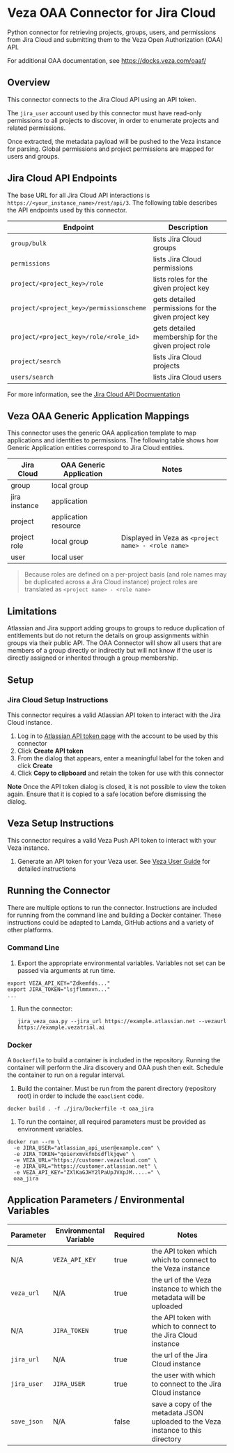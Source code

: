 # Veza OAA Connector for Jira Cloud

Python connector for retrieving projects, groups, users, and permissions from Jira Cloud and submitting them to the Veza Open Authorization (OAA) API.

For additional OAA documentation, see https://docks.veza.com/oaaf/

## Overview

This connector connects to the Jira Cloud API using an API token.

The `jira_user` account used by this connector must have read-only permissions to all projects to discover, in order to enumerate projects and related permissions.

Once extracted, the metadata payload will be pushed to the Veza instance for parsing.
Global permissions and project permissions are mapped for users and groups.

## Jira Cloud API Endpoints

The base URL for all Jira Cloud API interactions is `https://<your_instance_name>/rest/api/3`.
The following table describes the API endpoints used by this connector.

Endpoint                                 | Description                                         
-----------------------------------------|-----------------------------------------------------
`group/bulk`                             | lists Jira Cloud groups                             
`permissions`                            | lists Jira Cloud permissions                        
`project/<project_key>/role`             | lists roles for the given project key               
`project/<project_key>/permissionscheme` | gets detailed permissions for the given project key
`project/<project_key>/role/<role_id>`   | gets detailed membership for the given project role
`project/search`                         | lists Jira Cloud projects                           
`users/search`                           | lists Jira Cloud users                              

For more information, see the [Jira Cloud API Docmuentation](https://developer.atlassian.com/cloud/jira/platform/rest/v3/intro/#about)

## Veza OAA Generic Application Mappings

This connector uses the generic OAA application template to map applications and identities to permissions.
The following table shows how Generic Application entities correspond to Jira Cloud entities.

Jira Cloud    | OAA Generic Application | Notes                                                 
--------------|-------------------------|-------------------------------------------------------
group         | local group             |
jira instance | application             |
project       | application resource    |
project role  | local group             | Displayed in Veza as `<project name> - <role name>`
user          | local user              |

> Because roles are defined on a per-project basis (and role names may be duplicated across a Jira Cloud instance) project roles are translated
 as ``<project name> - <role name>``

## Limitations
Atlassian and Jira support adding groups to groups to reduce duplication of entitlements but do not return the details on group assignments
within groups via their public API. The OAA Connector will show all users that are members of a group directly or indirectly but will not know if
the user is directly assigned or inherited through a group membership.

## Setup
### Jira Cloud Setup Instructions

This connector requires a valid Atlassian API token to interact with the Jira Cloud instance.

1. Log in to [Atlassian API token page](https://id.atlassian.com/manage/api-tokens) with the account to be used by this connector
1. Click __Create API token__
1. From the dialog that appears, enter a meaningful label for the token and click __Create__
1. Click __Copy to clipboard__ and retain the token for use with this connector

**Note** Once the API token dialog is closed, it is not possible to view the token again.
Ensure that it is copied to a safe location before dismissing the dialog.

## Veza Setup Instructions

This connector requires a valid Veza Push API token to interact with your Veza instance.

1. Generate an API token for your Veza user. See [Veza User Guide](https://docs.veza.com/api/oaa#workflow) for detailed instructions

## Running the Connector
There are multiple options to run the connector. Instructions are included for running from the command line and building a Docker container. These instructions could be adapted
to Lamda, GitHub actions and a variety of other platforms.

### Command Line
1. Export the appropriate environmental variables. Variables not set can be passed via arguments at run time.
```
export VEZA_API_KEY="Zdkemfds..."
export JIRA_TOKEN="lsjflmmxvn..."
...
```
1. Run the connector:

    `jira_veza_oaa.py --jira_url https://example.atlassian.net --vezaurl https://example.vezatrial.ai`

### Docker
A `Dockerfile` to build a container is included in the repository. Running the container will perform the Jira discovery and OAA push then exit. Schedule the container to run on a regular interval.

1. Build the container. Must be run from the parent directory (repository root) in order to include the `oaaclient` code.

  ```
  docker build . -f ./jira/Dockerfile -t oaa_jira
  ```

1. To run the container, all required parameters must be provided as environment variables.

  ```
  docker run --rm \
    -e JIRA_USER="atlassian_api_user@example.com" \
    -e JIRA_TOKEN="qoierxmvkfnbsdflkjqwe" \
    -e VEZA_URL="https://customer.vezacloud.com" \
    -e JIRA_URL="https://customer.atlassian.net" \
    -e VEZA_API_KEY="ZXlKaGJHY2lPaUpJVXpJM.....=" \
    oaa_jira
  ```

## Application Parameters / Environmental Variables

Parameter   | Environmental Variable | Required | Notes
------------|------------------------|----------|---------------------------------------------------------------------------------
N/A         | `VEZA_API_KEY`         | true     | the API token which which to connect to the Veza instance
`veza_url`  | N/A                    | true     | the url of the Veza instance to which the metadata will be uploaded
N/A         | `JIRA_TOKEN`           | true     | the API token with which to connect to the Jira Cloud instance
`jira_url`  | N/A                    | true     | the url of the Jira Cloud instance
`jira_user` | `JIRA_USER`            | true     | the user with which to connect to the Jira Cloud instance
`save_json` | N/A                    | false    | save a copy of the metadata JSON uploaded to the Veza instance to this directory
